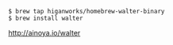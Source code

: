 ```
$ brew tap higanworks/homebrew-walter-binary
$ brew install walter
```


http://ainoya.io/walter
